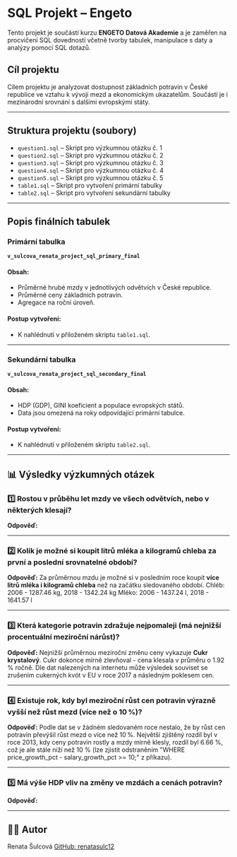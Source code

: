 # SQL Projekt – Engeto

Tento projekt je součástí kurzu **ENGETO Datová Akademie** a je zaměřen na procvičení SQL dovedností včetně tvorby tabulek, manipulace s daty a analýzy pomocí SQL dotazů.

## Cíl projektu

Cílem projektu je analyzovat dostupnost základních potravin v České republice ve vztahu k vývoji mezd a ekonomickým ukazatelům.
Součástí je i mezinárodní srovnání s dalšími evropskými státy.

---

## Struktura projektu (soubory)

- `question1.sql` – Skript pro výzkumnou otázku č. 1
- `question2.sql` – Skript pro výzkumnou otázku č. 2
- `question3.sql` – Skript pro výzkumnou otázku č. 3
- `question4.sql` – Skript pro výzkumnou otázku č. 4  
- `question5.sql` – Skript pro výzkumnou otázku č. 5
- `table1.sql` – Skript pro vytvoření primární tabulky
- `table2.sql` – Skript pro vytvoření sekundární tabulky

---

## Popis finálních tabulek

### Primární tabulka
**`v_sulcova_renata_project_sql_primary_final`**

#### Obsah:

- Průměrné hrubé mzdy v jednotlivých odvětvích v České republice.
- Průměrné ceny základních potravin.
- Agregace na roční úroveň.

#### Postup vytvoření:

- K nahlédnutí v přiloženém skriptu `table1.sql`.

---

### Sekundární tabulka
**`v_sulcova_renata_project_sql_secondary_final`**

#### Obsah:

- HDP (GDP), GINI koeficient a populace evropských států.
- Data jsou omezená na roky odpovídající primární tabulce.

#### Postup vytvoření:

- K nahlédnutí v přiloženém skriptu `table2.sql`.

---

## 📊 Výsledky výzkumných otázek

### 1️⃣ Rostou v průběhu let mzdy ve všech odvětvích, nebo v některých klesají?

**Odpověď:**


---

### 2️⃣ Kolik je možné si koupit litrů mléka a kilogramů chleba za první a poslední srovnatelné období?

**Odpověď:**
Za průměrnou mzdu je možné si v posledním roce koupit **více litrů mléka i kilogramů chleba** než na začátku sledovaného období.
Chléb: 2006 - 1287.46 kg, 2018 - 1342.24 kg
Mléko: 2006 - 1437.24 l, 2018 - 1641.57 l

---

### 3️⃣ Která kategorie potravin zdražuje nejpomaleji (má nejnižší procentuální meziroční nárůst)?

**Odpověď:**
Nejnižší průměrnou meziroční změnu ceny vykazuje **Cukr krystalový**.
Cukr dokonce mírně zlevňoval - cena klesala v průměru o 1.92 % ročně.
Dle dat nalezených na internetu může výsledek souviset se zrušením cukerných kvót v EU v roce 2017 a následným poklesem cen.

---

### 4️⃣ Existuje rok, kdy byl meziroční růst cen potravin výrazně vyšší než růst mezd (více než o 10 %)?

**Odpověď:**
Podle dat se v žádném sledovaném roce nestalo, že by růst cen potravin převýšil růst mezd o více než 10 %.
Největší zjištěný rozdíl byl v roce 2013, kdy ceny potravin rostly a mzdy mírně klesly, rozdíl byl 6.66 %, což je ale stále niží než 10 % (lze zjistit odstraněním "WHERE price_growth_pct - salary_growth_pct >= 10;" z příkazu).

---

### 5️⃣ Má výše HDP vliv na změny ve mzdách a cenách potravin?

**Odpověď:**


---

## 👩‍💻 Autor

Renata Šulcová
[GitHub: renatasulc12](https://github.com/renatasulc12)